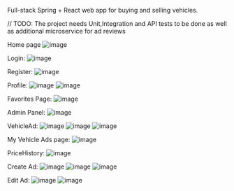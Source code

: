 Full-stack Spring + React web app for buying and selling vehicles.

// TODO: The project needs Unit,Integration and API tests to be done as well as additional microservice for ad reviews 

Home page
![image](https://github.com/user-attachments/assets/92eae159-dc48-4c5a-b6a9-ac9b27ad97aa)

Login:
![image](https://github.com/user-attachments/assets/9f06b8cb-017e-48bd-ae3d-f9f82f669227)

Register:
![image](https://github.com/user-attachments/assets/3cf467b2-16be-4a06-ba66-2a102299476a)

Profile:
![image](https://github.com/user-attachments/assets/118fdc7e-bf17-49dd-823e-e155d07ba090)
![image](https://github.com/user-attachments/assets/9efe07ab-ea09-471a-a2d7-38f9924b0016)

Favorites Page:
![image](https://github.com/user-attachments/assets/2b6c50b5-a00b-4d2f-92a9-c1f610e8d9da)

Admin Panel:
![image](https://github.com/user-attachments/assets/3e41b4e3-195d-47bb-953f-9a2d08125946)

VehicleAd:
![image](https://github.com/user-attachments/assets/11ba683d-f0df-43f8-98b9-ba773d66eaeb)
![image](https://github.com/user-attachments/assets/fdb18797-e5f1-42d6-9ed8-a100df432e68)
![image](https://github.com/user-attachments/assets/3b729a07-9df5-4f0a-b222-d6ec0ce2b3fe)

My Vehicle Ads page:
![image](https://github.com/user-attachments/assets/b19a124b-9a91-4cc5-8445-6a5ae0a15ff0)


PriceHistory:
![image](https://github.com/user-attachments/assets/e2e64d9f-bd94-4f42-9b25-04e4c6908410)

Create Ad:
![image](https://github.com/user-attachments/assets/abcaf083-4773-4011-82cd-f8deddf446d1)
![image](https://github.com/user-attachments/assets/58d0c8a0-e5fd-46e3-814c-5af6c140a4c8)
![image](https://github.com/user-attachments/assets/ed47b36a-e9d1-442a-bab1-81bef74c2c2f)

Edit Ad:
![image](https://github.com/user-attachments/assets/1df49055-98f7-4593-b356-f45f1e33ef64)
![image](https://github.com/user-attachments/assets/a0c31ff6-a0f8-43ea-8e7f-a50d893be449)












